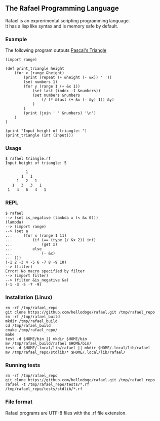 ## The Rafael Programming Language
Rafael is an exprerimental scripting programming language.\
It has a lisp like syntax and is memory safe by default.

### Example
The following program outputs [Pascal's Triangle](https://en.wikipedia.org/wiki/Pascal%27s_triangle)
```
(import range)

(def print_triangle height
    (for x (range &height)
        (print (repeat (+ &height (- &x)) ' '))
        (set numbers 1)
        (for y (range 1 (+ &x 1))
            (set last (index -1 &numbers))
            (set numbers &numbers
                (/ (* &last (+ &x (- &y) 1)) &y)
            )
        )
        (print (join ' ' &numbers) '\n')
    )
)

(print "Input height of triangle: ")
(print_triangle (int (input)))
```

### Usage
```
$ rafael triangle.rf
Input height of triangle: 5

         1
       1   1
     1   2   1
   1   3   3   1
 1   4   6   4   1
```

### REPL
```
$ rafael
--> (set is_negative (lambda x (< &x 0)))
(lambda)
--> (import range)
--> (set a
...     (for x (range 1 11)
...         (if (== (type (/ &x 2)) int)
...             (get x)
...         else
...             (- &x)
... )))
(-1 2 -3 4 -5 6 -7 8 -9 10)
--> (filter)
Error! No macro specified by filter
--> (import filter)
--> (filter &is_negative &a)
(-1 -3 -5 -7 -9)
```

### Installation (Linux)
```
rm -rf /tmp/rafael_repo
git clone https://github.com/hellodoge/rafael.git /tmp/rafael_repo
rm -rf /tmp/rafael_build
mkdir /tmp/rafael_build
cd /tmp/rafael_build
cmake /tmp/rafael_repo/
make
test -d $HOME/bin || mkdir $HOME/bin
mv /tmp/rafael_build/rafael $HOME/bin/
test -d $HOME/.local/lib/rafael || mkdir $HOME/.local/lib/rafael
mv /tmp/rafael_repo/stdlib/* $HOME/.local/lib/rafael/
```

### Running tests
```
rm -rf /tmp/rafael_repo
git clone https://github.com/hellodoge/rafael.git /tmp/rafael_repo
rafael -t /tmp/rafael_repo/tests/*.rf /tmp/rafael_repo/tests/stdlib/*.rf
```

### File format
Rafael programs are UTF-8 files with the .rf file extension.

